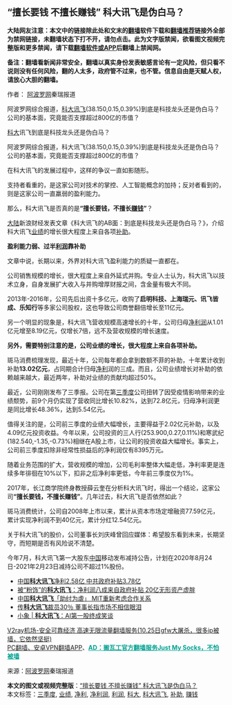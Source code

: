  <h2>“擅长要钱 不擅长赚钱” 科大讯飞是伪白马？</h2> <p class="notice"><b>大陆网友注意：本文中的链接除此处和文末的<a href="https://github.com/bannedbook/fanqiang" >翻墙</a>软件下载和<a href="https://github.com/killgcd/justmysocks/blob/master/README.md">翻墙推荐</a>链接外全部为禁网链接，未翻墙状态下打不开，请勿点击。此为文字版禁闻，欲看图文视频完整版和更多禁闻，请下载<a href="https://github.com/bannedbook/fanqiang">翻墙软件或APP</a>后翻墙上禁闻网。</p><p>备注：翻墙看新闻非常安全，翻墙以真实身份发表敏感言论有一定风险，但只看不说则没有任何风险，翻的人太多，政府管不过来，也不管。信息自由是天赋人权，请放心大胆的翻墙。</b></p>  <div class="entry"> <p>作者： <span class='wp_keywordlink_affiliate'><a href="https://www.aboluowang.com/" title="阿波罗网" target="_blank">阿波罗网</a></span>秦瑞报道</p> <p id="summary">阿波罗网综合报道，<a href="https://www.bannedbook.org/bnews/tag/%e7%a7%91%e5%a4%a7%e8%ae%af%e9%a3%9e/" class="st_tag internal_tag" rel="tag" title="标签 科大讯飞 下的日志">科大讯飞</a>(38.150,0.15,0.39%)到底是科技龙头还是伪白马？公司的基本面，究竟能否支撑超过800亿的市值？</p> <p><a href="https://www.bannedbook.org/bnews/tag/%E7%A7%91%E5%A4%A7/" class="st_tag internal_tag" rel="tag" title="标签 科大 下的日志">科大</a>讯飞到底是科技龙头还是伪白马？</p> <p>阿波罗网综合报道，科大讯飞(38.150,0.15,0.39%)到底是科技龙头还是伪白马？公司的基本面，究竟能否支撑超过800亿的市值？</p> <p></p> <p>在科大讯飞的发展过程中，这样的争议一直如影随形。</p>  <p>支持者看重的，是这家公司对技术的掌控、人工智能概念的加持；反对者看到的，则是这家公司一直羸弱的盈利能力。</p> <p>那么，科大讯飞是否真的是<strong>“擅长要钱，不擅长<a href="https://www.bannedbook.org/bnews/tag/%e8%b5%9a%e9%92%b1/" class="st_tag internal_tag" rel="tag" title="标签 赚钱 下的日志">赚钱</a>”</strong>？</p> <p><span class='wp_keywordlink_affiliate'><a href="https://www.bannedbook.org/" title="大陆" target="_blank">大陆</a></span>新浪财经发表文章《科大讯飞的AB面：到底是科技龙头还是伪白马？》，介绍科大讯飞<a href="https://www.bannedbook.org/bnews/tag/%E4%B8%9A%E7%BB%A9/" class="st_tag internal_tag" rel="tag" title="标签 业绩 下的日志">业绩</a>的增长很大程度上来自各项<a href="https://www.bannedbook.org/bnews/tag/%E8%A1%A5%E5%8A%A9/" class="st_tag internal_tag" rel="tag" title="标签 补助 下的日志">补助</a>。</p> <p></p> <p><strong>盈利能力弱、过半<a href="https://www.bannedbook.org/bnews/tag/%E5%88%A9%E6%B6%A6/" class="st_tag internal_tag" rel="tag" title="标签 利润 下的日志">利润</a>靠补助</strong></p> <p>文章中说，长期以来，外界对科大讯飞盈利能力的质疑一直都在。</p>  <p>公司销售规模的增长，很大程度上来自外延式并购。专业人士认为，科大讯飞以技术立身，自身发展扩大收入与并购增厚财报之间，含金量有极大不同。</p> <p>2013年-2016年，公司先后出资十多亿元，收购了<strong>启明科技、上海瑞元、讯飞皆成、乐知行</strong>等多家公司股权，这也导致公司商誉翻倍增长至11亿元。</p> <p>另一个明显的现象是，科大讯飞营收规模高速增长的十年，公司归母<a href="https://www.bannedbook.org/bnews/tag/%E5%87%80%E5%88%A9%E6%B6%A6/" class="st_tag internal_tag" rel="tag" title="标签 净利润 下的日志">净利润</a>从1.01亿元增至8.19亿元，仅增长7倍，远不及营收规模的增长速度。</p> <p><strong>另外，需要特别注意的是，公司业绩的增长，很大程度上来自各项补助。</strong></p> <p>斑马消费梳理发现，最近十年，公司每年都会拿到数额不菲的补助，十年累计收到补助<strong>13.02亿元</strong>，占同期合计归母<a href="https://www.bannedbook.org/bnews/tag/%E5%87%80%E5%88%A9/" class="st_tag internal_tag" rel="tag" title="标签 净利 下的日志">净利</a>润的三成。而且，公司业绩增长对补助的依赖越来越大，最近两年，补助对业绩的贡献均超过50%。</p> <p>最近，公司刚刚发布了三季报。公司在第<a href="https://www.bannedbook.org/bnews/tag/%E4%B8%89%E5%AD%A3%E5%BA%A6/" class="st_tag internal_tag" rel="tag" title="标签 三季度 下的日志">三季度</a>公司扭转了因受疫情影响带来的业绩颓势，前9个月仍实现了营收同比增长10.82%，达到72.8亿元，归母净利润更是同比增长48.36%，达到5.54亿元。</p>  <p>值得关注的是，公司前三季度的业绩大幅增长，主要得益于2.02亿元补助，以及4.09亿元投资收益。今年以来，公司投资的三人行(253.900,0.27,0.11%)和寒武纪(182.540,-1.35,-0.73%)相继在A股上市，让公司的投资收益大幅增长。事实上，公司前三季度扣除非经常性损益后的净利润仅有8395万元。</p> <p>随着业务范围的扩大，营收规模的增加，公司毛利率整体大幅走低，净利率更是连续多年徘徊在10%以下，扣非之后净利率更低，今年前三季度仅为1%。</p> <p>2017年，长江商学院终身教授薛云奎在分析科大讯飞时，得出一个结论，这家公司<strong>“擅长要钱，不擅长赚钱”</strong>。几年过去，科大讯飞是否依然如此？</p> <p>斑马消费统计，公司自2008年上市以来，累计从资本市场定增融资77.59亿元，累计实现净利润不到40亿元，累计分红12.54亿元。</p> <p>关于科大讯飞的股价，公司董事长刘庆峰曾回应媒体：希望股东看到未来，长期坚守，而短期是否有风险说不清楚。</p> <p>今年7月，科大讯飞第一大股东<span class='wp_keywordlink_affiliate'><a href="https://www.bannedbook.org/" title="中国" target="_blank">中国</a></span>移动发布减持公告，计划在2020年8月24日-2021年2月23日减持公司不超过1%股份。</p>  <ul class='op-related-articles' title='相关阅读'> <li><a href='https://www.bannedbook.org/bnews/comments/20200905/1391225.html' target='_blank'>中国<b>科大讯飞</b>净利2.58亿 中共政府补贴3.78亿</a></li> <li><a href='https://www.bannedbook.org/bnews/finance/20200424/1318581.html' target='_blank'>被“粉饰”的<b>科大讯飞</b>：净利润八成来自政府补贴 20亿无形资产虚胖</a></li> <li><a href='https://www.bannedbook.org/bnews/finance/20190617/1144433.html' target='_blank'>中国<b>科大讯飞</b>「助纣为虐」 MIT重新考虑合作关系</a></li> <li><a href='https://www.bannedbook.org/bnews/cnnews/20190124/1069148.html' target='_blank'>传<b>科大讯飞</b>裁员30％ 董事长指市场不相信眼泪</a></li> <li><a href='https://www.bannedbook.org/bnews/baitai/20181016/1013647.html' target='_blank'>小象 &#124; <b>科大讯飞</b>：AI第一股终成笑谈</a></li> </ul> <p class="texttj"> <a href="https://www.bannedbook.org/forum23/topic22702.html" target="_blank">V2ray机场-安全可靠经济 高速无限流量翻墙服务(10.25日gfw大屠杀，很多ip被墙，它依然坚挺)</a><br/> <a href="https://github.com/bannedbook/fanqiang/wiki/%E7%A6%81%E9%97%BB%E7%BD%91%E5%AE%89%E5%8D%93%E7%BF%BB%E5%A2%99%E6%96%B0%E9%97%BBAPP" target="_blank">PC翻墙、安卓VPN翻墙APP</a>、<span onclick="window.open('https://github.com/killgcd/justmysocks/blob/master/README.md')" style="font-weight:bold;color:#00A191;cursor:pointer;text-decoration:underline;outline:none">AD：搬瓦工官方翻墙服务Just My Socks，不怕被墙</span></p><p> 来源：<a href="https://www.aboluowang.com/2020/1029/1517512.html" target="_blank">阿波罗网</a>秦瑞报道 </p><a name='sharetosocial'></a>       <div><b>本文的图文或视频完整版</b>：<a href='https://www.bannedbook.org/bnews/topimagenews/20201029/1422138.html'>“擅长要钱 不擅长赚钱” 科大讯飞是伪白马？</a></div>  </div><!--END ENTRY--> <div class="postfooter"> <div>本文标签：<a href="https://www.bannedbook.org/bnews/tag/%E4%B8%89%E5%AD%A3%E5%BA%A6/" rel="tag">三季度</a>, <a href="https://www.bannedbook.org/bnews/tag/%E4%B8%9A%E7%BB%A9/" rel="tag">业绩</a>, <a href="https://www.bannedbook.org/bnews/tag/%E5%87%80%E5%88%A9/" rel="tag">净利</a>, <a href="https://www.bannedbook.org/bnews/tag/%E5%87%80%E5%88%A9%E6%B6%A6/" rel="tag">净利润</a>, <a href="https://www.bannedbook.org/bnews/tag/%E5%88%A9%E6%B6%A6/" rel="tag">利润</a>, <a href="https://www.bannedbook.org/bnews/tag/%E7%A7%91%E5%A4%A7/" rel="tag">科大</a>, <a href="https://www.bannedbook.org/bnews/tag/%e7%a7%91%e5%a4%a7%e8%ae%af%e9%a3%9e/" rel="tag">科大讯飞</a>, <a href="https://www.bannedbook.org/bnews/tag/%E8%A1%A5%E5%8A%A9/" rel="tag">补助</a>, <a href="https://www.bannedbook.org/bnews/tag/%e8%b5%9a%e9%92%b1/" rel="tag">赚钱</a></div>  </div><!--END POSTFOOTER--> 